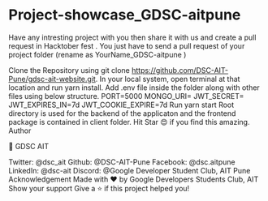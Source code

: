 # Project-showcase_GDSC-aitpune

Have any intresting project with you then share it with us and create a pull request in Hacktober fest . You just have to send a pull request of your project folder (rename as YourName_GDSC-aitpune )




Clone the Repository using git clone https://github.com/DSC-AIT-Pune/gdsc-ait-website.git.
In your local system, open terminal at that location and run yarn install.
Add .env file inside the folder along with other files using below structure.
PORT=5000
MONGO_URI=<Your MongoDB URI>
JWT_SECRET=<SecretString you want to have>
JWT_EXPIRES_IN=7d
JWT_COOKIE_EXPIRE=7d
Run yarn start
Root directory is used for the backend of the applicaton and the frontend package is contained in client folder.
Hit Star 😍 if you find this amazing.
Author
  
  
  
👤 GDSC AIT

Twitter: @dsc_ait
Github: @DSC-AIT-Pune
Facebook: @dsc.aitpune
LinkedIn: @dsc-ait
Discord: @Google Developer Student Club, AIT Pune
Acknowledgement
Made with ♥ by Google Developers Students Club, AIT
Show your support
Give a ⭐️ if this project helped you!
